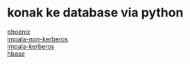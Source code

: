 # konak ke database via python

[phoenix](https://github.com/ozzienich/python_db/blob/main/phoenix_via-python.py) \
[impala-non-kerberos](https://github.com/ozzienich/python_db/blob/main/impala_non-kerberos.py) \
[impala-kerberos](https://github.com/ozzienich/python_db/blob/main/impala-kerberized.py) \
[hbase](https://github.com/ozzienich/python_db/blob/main/hbase_lewat_thrift.py) 



